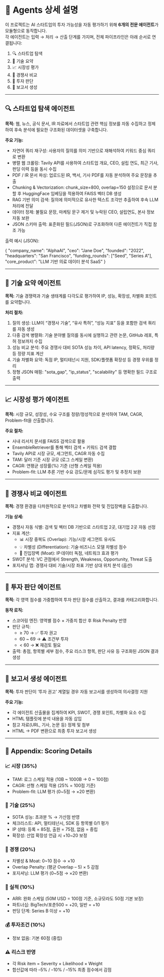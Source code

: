 # 🤖 Agents 상세 설명

이 프로젝트는 AI 스타트업의 투자 가능성을 자동 평가하기 위해 **6개의 전문 에이전트**가 모듈형으로 동작합니다.  
각 에이전트는 입력 → 처리 → 산출 단계를 가지며, 전체 파이프라인은 아래 순서로 연결됩니다:

1. 🔍 스타트업 탐색  
2. 🧠 기술 요약  
3. 📈 시장성 평가  
4. 🥊 경쟁사 비교  
5. 🚀 투자 판단  
6. 📄 보고서 생성

---

## 🔍 스타트업 탐색 에이전트

**목적:** 웹, 뉴스, 공식 문서, IR 자료에서 스타트업 관련 핵심 정보를 자동 수집하고 정제하여 후속 분석에 필요한 구조화된 데이터셋을 구축합니다.

**주요 기능:**

- 자연어 쿼리 재구성: 사용자의 질의를 의미 기반으로 재해석하여 키워드 중심 쿼리로 변환  
- 병렬 웹 크롤링: Tavily API를 사용하여 스타트업 개요, CEO, 설립 연도, 최근 기사, 펀딩 이력 등을 동시 수집  
- PDF / IR 문서 파싱: 업로드된 IR, 백서, 기사 PDF를 자동 분석하여 주요 문장을 추출  
- Chunking & Vectorization: chunk_size=800, overlap=150 설정으로 문서 분할 후 HuggingFace 임베딩을 적용하여 FAISS 벡터 DB 생성  
- RAG 기반 의미 검색: 질의에 의미적으로 유사한 텍스트 조각만 추출하여 후속 LLM 처리에 전달  
- 데이터 정제: 불필요 문장, 마케팅 문구 제거 및 누락된 CEO, 설립연도, 본사 정보 자동 보완  
- JSON 스키마 출력: 표준화된 필드(JSON)로 구조화하여 다른 에이전트가 직접 참조 가능

출력 예시 (JSON):

{ "company_name": "AlphaAI", "ceo": "Jane Doe", "founded": "2022", "headquarters": "San Francisco", "funding_rounds": ["Seed", "Series A"], "core_product": "LLM 기반 의료 데이터 분석 SaaS" }

---

## 🧠 기술 요약 에이전트

**목적:** 기술 경쟁력과 기술 생태계를 다각도로 평가하여 IP, 성능, 확장성, 차별화 포인트를 요약합니다.

**처리 절차:**

1. 질의 생성: LLM이 “경쟁사 기술”, “유사 특허”, “성능 지표” 등을 포함한 검색 쿼리를 자동 생성  
2. 다중 검색 병렬화: 기술 분야별 질의를 동시에 실행하고 관련 논문, GitHub 레포, 특허 정보까지 수집  
3. 성능 비교 분석: 주요 경쟁사 대비 SOTA 성능 차이, API latency, 정확도, 처리량 등 정량 지표 계산  
4. 기술 차별화 요약: 독점 IP, 멀티테넌시 지원, SDK/플랫폼 확장성 등 경쟁 우위를 정리  
5. 정형 JSON 매핑: "sota_gap", "ip_status", "scalability" 등 명확한 필드 구조로 출력

---

## 📈 시장성 평가 에이전트

**목적:** 시장 규모, 성장성, 수요 구조를 정량/정성적으로 분석하여 TAM, CAGR, Problem-fit을 산출합니다.

**주요 절차:**

- 사내 리서치 문서를 FAISS 검색으로 활용  
- EnsembleRetriever를 통해 벡터 검색 + 키워드 검색 결합  
- Tavily API로 시장 규모, 세그먼트, CAGR 자동 수집  
- TAM: 달러 기준 시장 규모 (로그 스케일 변환)  
- CAGR: 연평균 성장률(%) 기준 (선형 스케일 적용)  
- Problem-fit: LLM 추론 기반 수요 강도/문제 심각도 평가 및 추정치 보완

---

## 🥊 경쟁사 비교 에이전트

**목적:** 경쟁 환경을 다차원적으로 분석하고 차별화 전략 및 진입장벽을 도출합니다.

**기능 상세:**

- 경쟁사 자동 식별: 검색 및 벡터 DB 기반으로 스타트업 2곳, 대기업 2곳 자동 선정  
- 지표 계산:  
  - 📊 시장 중복도 (Overlap): 기능/시장 세그먼트 유사도  
  - 💡 차별성 (Differentiation): 기술·비즈니스 모델 차별성 점수  
  - 🏰 진입장벽 (Moat): IP·데이터 독점, 네트워크 효과 평가  
- SWOT 분석: VC 관점에서 Strength, Weakness, Opportunity, Threat 도출  
- 포지셔닝 맵: 경쟁사 대비 기술/시장 좌표 기반 상대 위치 분석 (옵션)

---

## 🚀 투자 판단 에이전트

**목적:** 각 영역 점수를 가중합하여 투자 판단 점수를 산출하고, 결과를 카테고리화합니다.

**동작 로직:**

- 스코어링 엔진: 영역별 점수 × 가중치 합산 후 Risk Penalty 반영  
- 판단 규칙:  
  - ≥ 70 → ✅ 투자 권고  
  - 60 ~ 69 → ⚠️ 조건부 투자  
  - < 60 → ❌ 재검토 필요  
- 출력: 총점, 항목별 세부 점수, 주요 리스크 항목, 판단 사유 등 구조화된 JSON 결과 생성

---

## 📄 보고서 생성 에이전트

**목적:** 투자 판단이 ‘투자 권고’ 계열일 경우 자동 보고서를 생성하여 의사결정 지원

**주요 기능:**

- 각 에이전트 산출물을 집계하여 KPI, SWOT, 경쟁 포인트, 차별화 요소 수집  
- HTML 템플릿에 분석 내용을 자동 삽입  
- 참고 자료(URL, 기사, 논문 등) 정제 및 첨부  
- HTML → PDF 변환으로 최종 투자 보고서 생성

---

## 📎 Appendix: Scoring Details

### 📈 시장 (35%)
- TAM: 로그 스케일 적용 (10B ~ 1000B → 0 ~ 100점)  
- CAGR: 선형 스케일 적용 (25% = 100점 기준)  
- Problem-fit: LLM 평가 (0~5점 → ×20 변환)

### 🧠 기술 (25%)
- SOTA 성능: 초과분 % → 가산점 반영  
- 체크리스트: API, 멀티테넌시, SDK 등 항목별 0/1 평가  
- IP 상태: 등록 = 85점, 출원 = 75점, 없음 = 중립  
- 확장성: 산업 확장성 언급 시 +10~20 보정

### 🥊 경쟁 (20%)
- 차별성 & Moat: 0~10 점수 → ×10  
- Overlap Penalty: (평균 Overlap – 5) × 5 감점  
- 포지셔닝: LLM 평가 (0~5점 → ×20 변환)

### 💼 실적 (10%)
- ARR: 완화 스케일 (50M USD = 100점 기준, 소규모라도 50점 기본 보장)  
- 파트너십: BigTech/포춘500 = +20, 일반 = +10  
- 펀딩 단계: Series B 이상 = +10

### 💰 투자조건 (10%)
- 정보 없음: 기본 60점 (중립)

### ⚠️ 리스크 반영
- 각 Risk item = Severity × Likelihood × Weight  
- 합산값에 따라 –5% / –10% / –15% 최종 점수에서 감점

